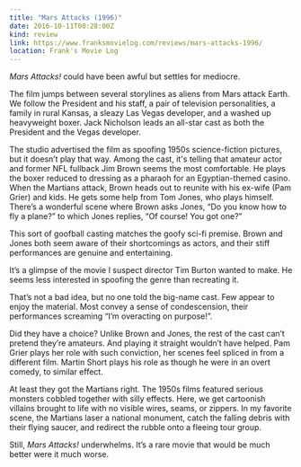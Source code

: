 ```yaml
---
title: "Mars Attacks (1996)"
date: 2016-10-11T00:28:00Z
kind: review
link: https://www.franksmovielog.com/reviews/mars-attacks-1996/
location: Frank's Movie Log
---
```


_Mars Attacks!_ could have been awful but settles for mediocre.

The film jumps between several storylines as aliens from Mars attack Earth. We follow the President and his staff, a pair of television personalities, a family in rural Kansas, a sleazy Las Vegas developer, and a washed up heavyweight boxer. Jack Nicholson leads an all-star cast as both the President and the Vegas developer.

The studio advertised the film as spoofing 1950s science-fiction pictures, but it doesn’t play that way. Among the cast, it's telling that amateur actor and former NFL fullback Jim Brown seems the most comfortable. He plays the boxer reduced to dressing as a pharaoh for an Egyptian-themed casino. When the Martians attack, Brown heads out to reunite with his ex-wife (Pam Grier) and kids. He gets some help from Tom Jones, who plays himself. There’s a wonderful scene where Brown asks Jones, “Do you know how to fly a plane?” to which Jones replies, “Of course! You got one?”

This sort of goofball casting matches the goofy sci-fi premise.  Brown and Jones both seem aware of their shortcomings as actors, and their stiff performances are genuine and entertaining.

It’s a glimpse of the movie I suspect director Tim Burton wanted to make. He seems less interested in spoofing the genre than recreating it.

That’s not a bad idea, but no one told the big-name cast. Few appear to enjoy the material. Most convey a sense of condescension, their performances screaming “I’m overacting on purpose!”.

Did they have a choice? Unlike Brown and Jones, the rest of the cast can’t pretend they’re amateurs. And playing it straight wouldn’t have helped. Pam Grier plays her role with such conviction, her scenes feel spliced in from a different film. Martin Short plays his role as though he were in an overt comedy, to similar effect.

At least they got the Martians right. The 1950s films featured serious monsters cobbled together with silly effects. Here, we get cartoonish villains brought to life with no visible wires, seams, or zippers. In my favorite scene, the Martians laser a national monument, catch the falling debris with their flying saucer, and redirect the rubble onto a fleeing tour group.

Still, _Mars Attacks!_ underwhelms. It’s a rare movie that would be much better were it much worse.
